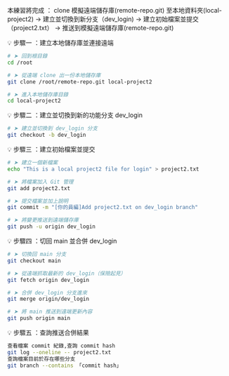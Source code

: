 本練習將完成 ：
clone 模擬遠端儲存庫(remote-repo.git) 至本地資料夾(local-project2)
→ 建立並切換到新分支（dev_login)
→ 建立初始檔案並提交（project2.txt）
→ 推送到模擬遠端儲存庫(remote-repo.git)

💡 步驟一 ：建立本地儲存庫並連接遠端

```bash
# ➤ 回到根目錄
cd /root

# ➤ 從遠端 clone 出一份本地儲存庫
git clone /root/remote-repo.git local-project2

# ➤ 進入本地儲存庫目錄
cd local-project2
```

💡 步驟二 ：建立並切換到新的功能分支 dev_login

```bash
# ➤ 建立並切換到 dev_login 分支
git checkout -b dev_login
```

💡 步驟三 ：建立初始檔案並提交

```bash
# ➤ 建立一個新檔案
echo "This is a local project2 file for login" > project2.txt

# ➤ 將檔案加入 Git 管理
git add project2.txt

# ➤ 提交檔案並加上說明
git commit -m "[你的員編]Add project2.txt on dev_login branch"

# ➤ 將變更推送到遠端儲存庫
git push -u origin dev_login
```

💡 步驟四 ：切回 main 並合併 dev_login

```bash
# ➤ 切換回 main 分支
git checkout main

# ➤ 從遠端抓取最新的 dev_login（保險起見）
git fetch origin dev_login

# ➤ 合併 dev_login 分支進來
git merge origin/dev_login

# ➤ 將 main 推送到遠端更新內容
git push origin main
```

💡 步驟五 ：查詢推送合併結果

```bash
查看檔案 commit 紀錄,查詢 commit hash
git log --oneline -- project2.txt
查詢檔案目前於存在哪些分支
git branch --contains 「commit hash」
```
